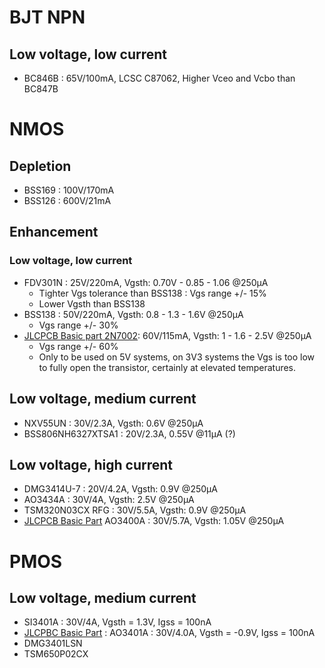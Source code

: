 # BJT NPN
## Low voltage, low current
* BC846B : 65V/100mA, LCSC C87062, Higher Vceo and Vcbo than BC847B

# NMOS
## Depletion
* BSS169 : 100V/170mA
* BSS126 : 600V/21mA

## Enhancement
### Low voltage, low current
* FDV301N : 25V/220mA, Vgsth: 0.70V - 0.85 - 1.06 @250µA
  * Tighter Vgs tolerance than BSS138 : Vgs range +/- 15%
  * Lower Vgsth than BSS138
* BSS138 : 50V/220mA, Vgsth: 0.8 - 1.3 - 1.6V @250µA
  * Vgs range +/- 30%
* [JLCPCB Basic part 2N7002](https://lcsc.com/product-detail/MOSFETs_Jiangsu-Changjing-Electronics-Technology-Co.%2C-Ltd.-Jiangsu-Changjing-Electronics-Technology-Co.%2C-Ltd.-2N7002_C8545.html): 60V/115mA, Vgsth: 1 - 1.6 - 2.5V @250µA
  * Vgs range +/- 60%
  * Only to be used on 5V systems, on 3V3 systems the Vgs is too low to fully open the transistor, certainly at elevated temperatures.

## Low voltage, medium current
* NXV55UN : 30V/2.3A, Vgsth: 0.6V @250µA
* BSS806NH6327XTSA1 : 20V/2.3A, 0.55V @11µA (?)

## Low voltage, high current
* DMG3414U-7 : 20V/4.2A, Vgsth: 0.9V @250µA
* AO3434A : 30V/4A, Vgsth: 2.5V @250µA
* TSM320N03CX RFG : 30V/5.5A, Vgsth: 0.9V @250µA
* [JLCPCB Basic Part](https://www.lcsc.com/product-detail/MOSFETs_Alpha-%26-Omega-Semicon-Alpha-%26-Omega-Semicon-AO3400A_C20917.html) AO3400A : 30V/5.7A, Vgsth: 1.05V @250µA

# PMOS
## Low voltage, medium current
* SI3401A : 30V/4A, Vgsth = 1.3V, Igss = 100nA
* [JLCPBC Basic Part](https://www.lcsc.com/product-detail/MOSFETs_LRC-LRC-LBSS84LT1G_C8492.html) : AO3401A : 30V/4.0A, Vgsth = -0.9V, Igss = 100nA
* DMG3401LSN
* TSM650P02CX